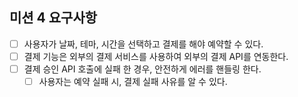 ## 미션 4 요구사항

- [ ] 사용자가 날짜, 테마, 시간을 선택하고 결제를 해야 예약할 수 있다.
- [ ] 결제 기능은 외부의 결제 서비스를 사용하여 외부의 결제 API를 연동한다.
- [ ] 결제 승인 API 호출에 실패 한 경우, 안전하게 에러를 핸들링 한다.
  - [ ] 사용자는 예약 실패 시, 결제 실패 사유를 알 수 있다.
